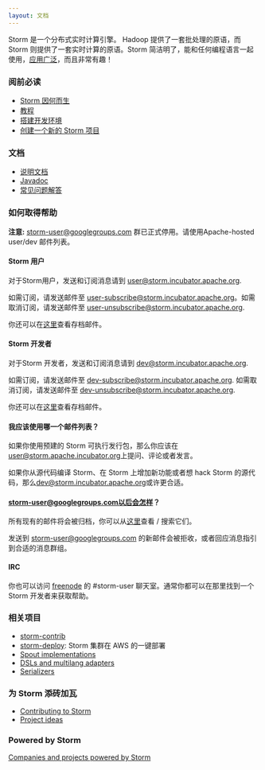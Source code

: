 ```yaml
---
layout: 文档
---
```

Storm 是一个分布式实时计算引擎。 Hadoop 提供了一套批处理的原语，而 Storm 则提供了一套实时计算的原语。Storm 简洁明了，能和任何编程语言一起使用，[应用广泛](https://github.com/apache/incubator-storm/wiki/Powered-By)，而且非常有趣！

### 阅前必读

* [Storm 因何而生](Rationale.html)
* [教程](Tutorial.html)
* [搭建开发环境](Setting-up-development-environment.html)
* [创建一个新的 Storm 项目](Creating-a-new-Storm-project.html)

### 文档

* [说明文档](Documentation.html)
* [Javadoc](http://nathanmarz.github.com/storm)
* [常见问题解答](FAQ.html)

### 如何取得帮助

__注意:__ storm-user@googlegroups.com 群已正式停用。请使用Apache-hosted user/dev 邮件列表。

#### Storm 用户
对于Storm用户，发送和订阅消息请到 [user@storm.incubator.apache.org](mailto:user@storm.incubator.apache.org).

如需订阅，请发送邮件至 [user-subscribe@storm.incubator.apache.org](mailto:user-subscribe@storm.incubator.apache.org)。如需取消订阅，请发送邮件至 [user-unsubscribe@storm.incubator.apache.org](mailto:user-unsubscribe@storm.incubator.apache.org).

你还可以在[这里](http://mail-archives.apache.org/mod_mbox/incubator-storm-user/)查看存档邮件。

#### Storm 开发者
对于Storm 开发者，发送和订阅消息请到 [dev@storm.incubator.apache.org](mailto:dev@storm.incubator.apache.org).

如需订阅，请发送邮件至 [dev-subscribe@storm.incubator.apache.org](mailto:dev-subscribe@storm.incubator.apache.org). 如需取消订阅，请发送邮件至 [dev-unsubscribe@storm.incubator.apache.org](mailto:dev-unsubscribe@storm.incubator.apache.org).

你还可以在[这里](http://mail-archives.apache.org/mod_mbox/incubator-storm-dev/)查看存档邮件。

#### 我应该使用哪一个邮件列表？
如果你使用预建的 Storm 可执行发行包，那么你应该在[user@storm.apache.incubator.org](user@storm.apache.incubator.org)上提问、评论或者发言。

如果你从源代码编译 Storm、在 Storm 上增加新功能或者想 hack Storm 的源代码，那么[dev@storm.incubator.apache.org](dev@storm.incubator.apache.org)或许更合适。

#### storm-user@googlegroups.com以后会怎样？
所有现有的邮件将会被归档，你可以从[这里](https://groups.google.com/forum/#!forum/storm-user)查看 / 搜索它们。

发送到 storm-user@googlegroups.com 的新邮件会被拒收，或者回应消息指引到合适的消息群组。

#### IRC
你也可以访问 [freenode](http://freenode.net/) 的 #storm-user 聊天室。通常你都可以在那里找到一个 Storm 开发者来获取帮助。


### 相关项目

* [storm-contrib](https://github.com/nathanmarz/storm-contrib)
* [storm-deploy](http://github.com/nathanmarz/storm-deploy): Storm 集群在 AWS 的一键部署
* [Spout implementations](Spout-implementations.html)
* [DSLs and multilang adapters](DSLs-and-multilang-adapters.html)
* [Serializers](Serializers.html)

### 为 Storm 添砖加瓦

* [Contributing to Storm](Contributing-to-Storm.html)
* [Project ideas](Project-ideas.html)

### Powered by Storm

[Companies and projects powered by Storm](Powered-By.html)